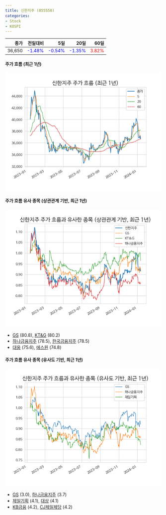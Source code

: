 ```yaml
---
title: 신한지주 (055550)
categories:
- Stock
- KOSPI
---
```


|종가|전일대비|5일|20일|60일|
|---:|-------:|--:|---:|---:|
|36,650|<span style="color: blue">-1.48%</span>|<span style="color: blue">-0.54%</span>|<span style="color: blue">-1.35%</span>|<span style="color: red">3.82%</span>|

<!-- more -->

#### 주가 흐름 (최근 1년)
![055550](/assets/images/stock/055550.png)


#### 주가 흐름 유사 종목 (상관관계 기반, 최근 1년)
![055550](/assets/images/stock/055550_corr.png)
- [GS](/078930/) (80.8), [KT&G](/033780/) (80.2)
- [하나금융지주](/086790/) (78.5), [한국금융지주](/071050/) (78.5)
- [대웅](/003090/) (75.6), [에스원](/012750/) (74.8)


#### 주가 흐름 유사 종목 (유사도 기반, 최근 1년)
![055550](/assets/images/stock/055550_sim.png)
- [GS](/078930/) (3.0), [하나금융지주](/086790/) (3.7)
- [제일기획](/030000/) (4.1), [대상](/001680/) (4.1)
- [KB금융](/105560/) (4.2), [CJ제일제당](/097950/) (4.2)